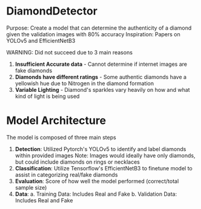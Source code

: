 # DiamondDetector

Purpose:  Create a model that can determine the authenticity of a diamond given the validation images with 80% accuracy
Inspiration: Papers on YOLOv5 and EfficientNetB3

WARNING: Did not succeed due to 3 main reasons
  1. **Insufficient Accurate data** - Cannot determine if internet images are fake diamonds
  2. **Diamonds have different ratings** - Some authentic diamonds have a yellowish hue due to Nitrogen in the diamond formation
  3. **Variable Lighting** - Diamond's sparkles vary heavily on how and what kind of light is being used

  
# Model Architecture

The model is composed of three main steps
  1. **Detection**: Utilized Pytorch's YOLOv5 to identify and label diamonds within provided images
    Note: Images would ideally have only diamonds, but could include diamonds on rings or necklaces
  2. **Classification**: Utilize Tensorflow's EfficientNetB3 to finetune model to assist in categorizing real/fake diamonds
  3. **Evaluation**: Score of how well the model performed (correct/total sample size)
  4. **Data**:
       a. Training Data: Includes Real and Fake
       b. Validation Data: Includes Real and Fake 
